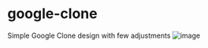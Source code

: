 # google-clone
Simple Google Clone design with few adjustments
![image](https://github.com/tininini/google-clone/assets/106431859/38f72da5-0a93-496e-b636-32fe201456b3)

